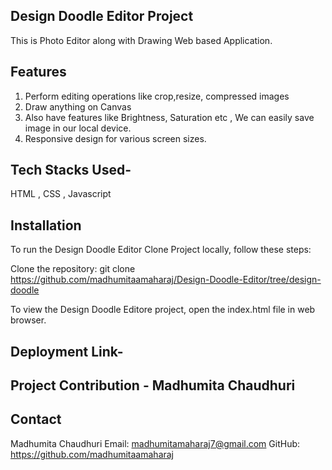 ## Design Doodle Editor Project
This is Photo Editor along with Drawing  Web based Application.

## Features
1) Perform editing operations like crop,resize, compressed images
2) Draw anything on Canvas
3) Also have features like Brightness, Saturation etc , We can easily save image in our local device.
4) Responsive design for various screen sizes.

## Tech Stacks Used-
HTML , CSS , Javascript

## Installation
To run the Design Doodle Editor Clone Project locally, follow these steps:

Clone the repository: git clone https://github.com/madhumitaamaharaj/Design-Doodle-Editor/tree/design-doodle

To view the Design Doodle Editore project, open the index.html file in web browser. 

## Deployment Link-


## Project Contribution - Madhumita Chaudhuri 
## Contact
 Madhumita Chaudhuri 
Email: madhumitamaharaj7@gmail.com
GitHub: https://github.com/madhumitaamaharaj